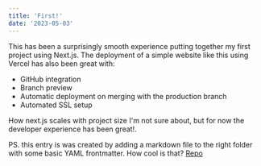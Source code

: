 ```yaml
---
title: 'First!'
date: '2023-05-03'
---
```


This has been a surprisingly smooth experience putting together my first project using Next.js. The deployment of a simple website like this using Vercel has also been great with:

* GitHub integration
* Branch preview
* Automatic deployment on merging with the production branch
* Automated SSL setup

How next.js scales with project size I'm not sure about, but for now the developer experience has been great!.

PS. this entry is was created by adding a markdown file to the right folder with some basic YAML frontmatter. How cool is that?
[Repo](https://github.com/mynhardtburger/nextjs-blog)